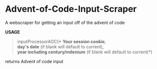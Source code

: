 # Advent-of-Code-Input-Scraper
A webscraper for getting an input off of the advent of code

**USAGE**
> inputProcessorAOC(* **Your session cookie**,  
>                   **day's date** (if blank will default to current),  
>                   **year including century/milenium** (if blank will default to current)*)  
> 
returns Advent of code input
